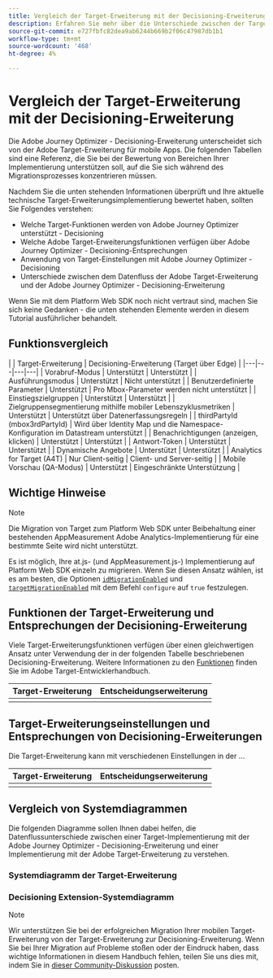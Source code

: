 ```yaml
---
title: Vergleich der Target-Erweiterung mit der Decisioning-Erweiterung
description: Erfahren Sie mehr über die Unterschiede zwischen der Target-Erweiterung und der Decisioning-Erweiterung, einschließlich Funktionen, Einstellungen und Datenfluss.
source-git-commit: e727fbfc82dea9ab6244b669b2f06c47987db1b1
workflow-type: tm+mt
source-wordcount: '468'
ht-degree: 4%

---
```


# Vergleich der Target-Erweiterung mit der Decisioning-Erweiterung

Die Adobe Journey Optimizer - Decisioning-Erweiterung unterscheidet sich von der Adobe Target-Erweiterung für mobile Apps. Die folgenden Tabellen sind eine Referenz, die Sie bei der Bewertung von Bereichen Ihrer Implementierung unterstützen soll, auf die Sie sich während des Migrationsprozesses konzentrieren müssen.

Nachdem Sie die unten stehenden Informationen überprüft und Ihre aktuelle technische Target-Erweiterungsimplementierung bewertet haben, sollten Sie Folgendes verstehen:

- Welche Target-Funktionen werden von Adobe Journey Optimizer unterstützt - Decisioning
- Welche Adobe Target-Erweiterungsfunktionen verfügen über Adobe Journey Optimizer - Decisioning-Entsprechungen
- Anwendung von Target-Einstellungen mit Adobe Journey Optimizer - Decisioning
- Unterschiede zwischen dem Datenfluss der Adobe Target-Erweiterung und der Adobe Journey Optimizer - Decisioning-Erweiterung

Wenn Sie mit dem Platform Web SDK noch nicht vertraut sind, machen Sie sich keine Gedanken - die unten stehenden Elemente werden in diesem Tutorial ausführlicher behandelt.

## Funktionsvergleich

| | Target-Erweiterung | Decisioning-Erweiterung (Target über Edge) |
|---|---|---|---|
| Vorabruf-Modus | Unterstützt | Unterstützt |
| Ausführungsmodus | Unterstützt | Nicht unterstützt |
| Benutzerdefinierte Parameter | Unterstützt | Pro Mbox-Parameter werden nicht unterstützt |
| Einstiegszielgruppen | Unterstützt | Unterstützt |
| Zielgruppensegmentierung mithilfe mobiler Lebenszyklusmetriken | Unterstützt | Unterstützt über Datenerfassungsregeln |
| thirdPartyId (mbox3rdPartyId) | Wird über Identity Map und die Namespace-Konfiguration im Datastream unterstützt |
| Benachrichtigungen (anzeigen, klicken) | Unterstützt | Unterstützt |
| Antwort-Token | Unterstützt | Unterstützt |
| Dynamische Angebote | Unterstützt | Unterstützt |
| Analytics for Target (A4T) | Nur Client-seitig | Client- und Server-seitig |
| Mobile Vorschau (QA-Modus) | Unterstützt | Eingeschränkte Unterstützung |



## Wichtige Hinweise

>[!NOTE]
>
>Die Migration von Target zum Platform Web SDK unter Beibehaltung einer bestehenden AppMeasurement Adobe Analytics-Implementierung für eine bestimmte Seite wird nicht unterstützt.
>
> Es ist möglich, Ihre at.js- (und AppMeasurement.js-) Implementierung auf Platform Web SDK einzeln zu migrieren. Wenn Sie diesen Ansatz wählen, ist es am besten, die Optionen [`idMigrationEnabled`](https://experienceleague.adobe.com/docs/experience-platform/edge/fundamentals/configuring-the-sdk.html#id-migration-enabled) und [`targetMigrationEnabled`](https://experienceleague.adobe.com/docs/experience-platform/edge/fundamentals/configuring-the-sdk.html#targetMigrationEnabled) mit dem Befehl `configure` auf `true` festzulegen.

## Funktionen der Target-Erweiterung und Entsprechungen der Decisioning-Erweiterung

Viele Target-Erweiterungsfunktionen verfügen über einen gleichwertigen Ansatz unter Verwendung der in der folgenden Tabelle beschriebenen Decisioning-Erweiterung. Weitere Informationen zu den [Funktionen](https://developer.adobe.com/target/implement/client-side/atjs/atjs-functions/atjs-functions/) finden Sie im Adobe Target-Entwicklerhandbuch.

| Target-Erweiterung | Entscheidungserweiterung |
| --- | --- | 
| |  |

## Target-Erweiterungseinstellungen und Entsprechungen von Decisioning-Erweiterungen

Die Target-Erweiterung kann mit verschiedenen Einstellungen in der ...

| Target-Erweiterung | Entscheidungserweiterung |
| --- | --- | 
| |  |


## Vergleich von Systemdiagrammen

Die folgenden Diagramme sollen Ihnen dabei helfen, die Datenflussunterschiede zwischen einer Target-Implementierung mit der Adobe Journey Optimizer - Decisioning-Erweiterung und einer Implementierung mit der Adobe Target-Erweiterung zu verstehen.

### Systemdiagramm der Target-Erweiterung



### Decisioning Extension-Systemdiagramm




>[!NOTE]
>
>Wir unterstützen Sie bei der erfolgreichen Migration Ihrer mobilen Target-Erweiterung von der Target-Erweiterung zur Decisioning-Erweiterung. Wenn Sie bei Ihrer Migration auf Probleme stoßen oder der Eindruck haben, dass wichtige Informationen in diesem Handbuch fehlen, teilen Sie uns dies mit, indem Sie in [dieser Community-Diskussion](https://experienceleaguecommunities.adobe.com/t5/adobe-experience-platform-data/tutorial-discussion-migrate-target-from-at-js-to-web-sdk/m-p/575587#M463) posten.
